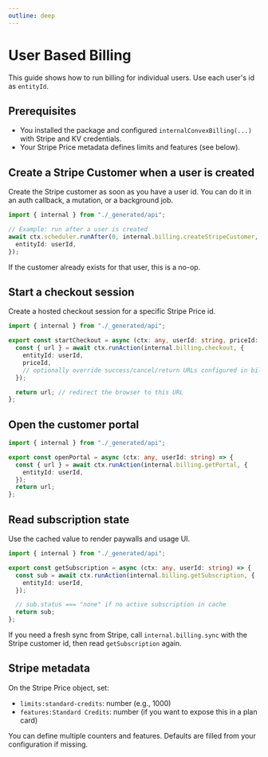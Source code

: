 ```yaml
---
outline: deep
---
```


# User Based Billing

This guide shows how to run billing for individual users. Use each user's id as
`entityId`.

## Prerequisites

- You installed the package and configured `internalConvexBilling(...)` with
  Stripe and KV credentials.
- Your Stripe Price metadata defines limits and features (see below).

## Create a Stripe Customer when a user is created

Create the Stripe customer as soon as you have a user id. You can do it in an
auth callback, a mutation, or a background job.

```ts
import { internal } from "./_generated/api";

// Example: run after a user is created
await ctx.scheduler.runAfter(0, internal.billing.createStripeCustomer, {
  entityId: userId,
});
```

If the customer already exists for that user, this is a no-op.

## Start a checkout session

Create a hosted checkout session for a specific Stripe Price id.

```ts
import { internal } from "./_generated/api";

export const startCheckout = async (ctx: any, userId: string, priceId: string) => {
  const { url } = await ctx.runAction(internal.billing.checkout, {
    entityId: userId,
    priceId,
    // optionally override success/cancel/return URLs configured in billing
  });

  return url; // redirect the browser to this URL
};
```

## Open the customer portal

```ts
import { internal } from "./_generated/api";

export const openPortal = async (ctx: any, userId: string) => {
  const { url } = await ctx.runAction(internal.billing.getPortal, {
    entityId: userId,
  });
  return url;
};
```

## Read subscription state

Use the cached value to render paywalls and usage UI.

```ts
import { internal } from "./_generated/api";

export const getSubscription = async (ctx: any, userId: string) => {
  const sub = await ctx.runAction(internal.billing.getSubscription, {
    entityId: userId,
  });

  // sub.status === "none" if no active subscription in cache
  return sub;
};
```

If you need a fresh sync from Stripe, call `internal.billing.sync` with the
Stripe customer id, then read `getSubscription` again.

## Stripe metadata

On the Stripe Price object, set:

- `limits:standard-credits`: number (e.g., 1000)
- `features:Standard Credits`: number (if you want to expose this in a plan
  card)

You can define multiple counters and features. Defaults are filled from your
configuration if missing.
